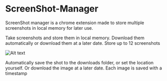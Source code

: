 # ScreenShot-Manager

ScreenShot manager is a chrome extension made to store multiple screenshots in local memory for later use.

Take screenshots and store them in local memory. Download them automatically or download them at a later date. Store up to 12 screenshots

![Alt text](http://i.imgur.com/OAKy0Gl.png "Example")

Automatically save the shot to the downloads folder, or set the location yourself. Or download the image at a later date. Each image is saved with a timestamp

